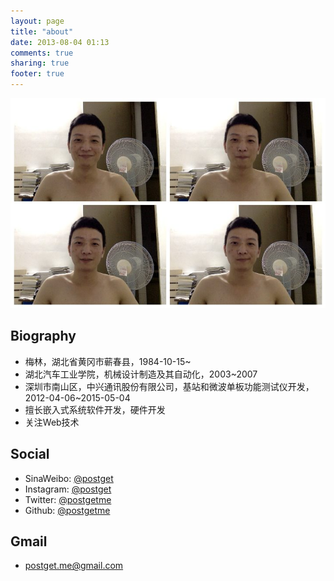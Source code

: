 ```yaml
---
layout: page
title: "about"
date: 2013-08-04 01:13
comments: true
sharing: true
footer: true
---
```

![photo](/images/Blog/about/me.jpg)

## Biography
* 梅林，湖北省黄冈市蕲春县，1984-10-15~
* 湖北汽车工业学院，机械设计制造及其自动化，2003~2007  
* 深圳市南山区，中兴通讯股份有限公司，基站和微波单板功能测试仪开发，2012-04-06~2015-05-04
* 擅长嵌入式系统软件开发，硬件开发
* 关注Web技术

## Social
* SinaWeibo: [@postget](http://weibo.com/meilinzte)  
* Instagram: [@postget](http://instagram.com/postget)  
* Twitter: [@postgetme](http://twitter.com/postgetme)  
* Github: [@postgetme](http://github.com/postgetme)  

## Gmail
* <postget.me@gmail.com>
